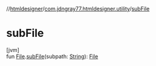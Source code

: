 //[htmldesigner](../../index.md)/[com.jdngray77.htmldesigner.utility](index.md)/[subFile](sub-file.md)

# subFile

[jvm]\
fun [File](https://docs.oracle.com/javase/8/docs/api/java/io/File.html).[subFile](sub-file.md)(subpath: [String](https://kotlinlang.org/api/latest/jvm/stdlib/kotlin/-string/index.html)): [File](https://docs.oracle.com/javase/8/docs/api/java/io/File.html)

